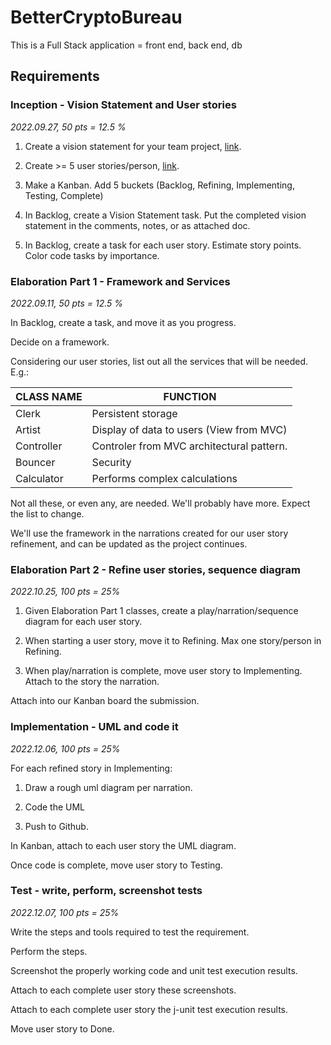 # BetterCryptoBureau

This is a Full Stack application = front end, back end, db 

## Requirements
### Inception - Vision Statement and User stories 

*2022.09.27, 50 pts = 12.5 %*

1. Create a vision statement for your team project, [link](https://www.atlascode.com/blog/creating-a-software-product-vision-statement/).

2. Create >= 5 user stories/person, [link](https://www.atlassian.com/agile/project-management/user-stories).

3. Make a Kanban. Add 5 buckets (Backlog, Refining, Implementing, Testing, Complete)

4. In Backlog, create a Vision Statement task. Put the completed vision statement in the comments, notes, or as attached doc.

5. In Backlog, create a task for each user story. Estimate story points. Color code tasks by importance. 


### Elaboration Part 1 - Framework and Services

*2022.09.11, 50 pts = 12.5 %*

In Backlog, create a task, and move it as you progress.

Decide on a framework.

Considering our user stories, list out all the services that will be needed. E.g.:

| CLASS NAME | FUNCTION                                  |
| ---------- | ----------------------------------------- |
| Clerk      | Persistent storage                        |
| Artist     | Display of data to users  (View from MVC) |
| Controller | Controler from MVC architectural pattern. |
| Bouncer    | Security                                  |
| Calculator | Performs complex calculations             |

Not all these, or even any, are needed. We'll probably have more. Expect the list to change.

We'll use the framework in the narrations created for our user story refinement, and can be updated as the project continues.


### Elaboration Part 2 - Refine user stories, sequence diagram

*2022.10.25, 100 pts = 25%*

1. Given Elaboration Part 1 classes, create a play/narration/sequence diagram for each user story.

2. When starting a user story, move it to Refining. Max one story/person in Refining. 

3. When play/narration is complete, move user story to Implementing. Attach to the story the narration.

Attach into our Kanban board the submission.


### Implementation - UML and code it

*2022.12.06, 100 pts = 25%*

For each refined story in Implementing:

1. Draw a rough uml diagram per narration.

2. Code the UML

3. Push to Github.

In Kanban, attach to each user story the UML diagram.

Once code is complete, move user story to Testing.


### Test - write, perform, screenshot tests

*2022.12.07, 100 pts = 25%*

Write the steps and tools required to test the requirement.

Perform the steps. 

Screenshot the properly working code and unit test execution results.

Attach to each complete user story these screenshots.

Attach to each complete user story the j-unit test execution results.

Move user story to Done.
